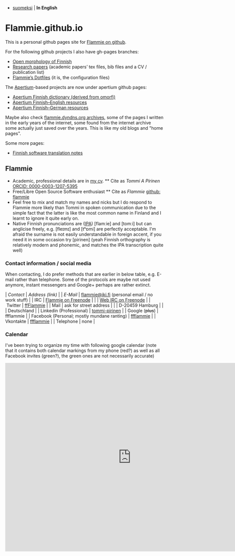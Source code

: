* [suomeksi](indeksi.html) | **In English**

# Flammie.github.io

This is a personal github pages site for [Flammie on
github](https://github.com/flammie).

For the following github projects I also have gh-pages branches:

* [Open morphology of Finnish](omorfi/)
* [Research papers](purplemonkeydishwasher/) (academic papers’ tex files, bib files and a CV / publication list)
* [Flammie’s Dotfiles](dotfiles/) (it is, the configuration files)

The [Apertium](//apertium.github.io)-based projects are now under apertium
github pages:

* [Apertium Finnish dictionary (derived from omorfi)](//apertium.github.io/apertium-fin/)
* [Apertium Finnish–English resources](//apertium.github.io/apertium-fin-deu/)
* [Apertium Finnish–German resources](//apertium.github.io/apertium-fin-eng/)

Maybe also check [flammie.dyndns.org archives](archive/index.html), some of the
pages I written in the early years of the internet, some found from the internet
archive some actually just saved over the years. This is like my old blogs and
"home pages".

Some more pages:

* [Finnish software translation notes](finnish-translator-notes.html)


## Flammie

* Academic, professional details are in [my cv](purplemonkeydishwasher/cv.html).
** Cite as *Tommi A Pirinen* [ORCID: 0000-0003-1207-5395](https://orcid.org/0000-0003-1207-5395)
* Free/Libre Open Source Software enthusiast
** Cite as *Flammie* [github: flammie](https://github.com/flammie)
* Feel free to mix and match my names and nicks but I do respond to Flammie more likely than Tommi in spoken communication due to the simple fact that the latter is like the most common name in Finland and I learnt to ignore it quite early on.
* Native Finnish pronunciations are ([IPA](https://en.wikipedia.org/wiki/International_Phonetic_Alphabet))  [flamːie] and [tomːi] but can anglicise freely, e.g. [fleɪmɪ] and [tʰɒmi] are perfectly acceptable. I'm afraid the surname is not easily understandable in foreign accent, if you need it in some occasion try [pirinen] (yeah Finnish orthography is relatively modern and phonemic, and matches the IPA transcription quite well)

### Contact information / social media

When contacting, I do prefer methods that are earlier in below table, e.g.
E-mail rather than telephone. Some of the protocols are maybe not used anymore,
instant messengers and Google+ perhaps are rather extinct.

| *Contact* | *Address (link)* |
| *E-Mail* | flammie@iki.fi (personal email / no work stuff) |
| IRC | [Flammie on Freenode](irc://Freenode/Flammie?isnick) |
| | [Web IRC on Freenode](https://webchat.freenode.net) |
| Twitter | [ffFlammie](https://twitter.com/ffFlammie) |
| Mail | ask for street address |
| | D-20459 Hamburg |
| | Deutschland |
| Linkedin (Professional) | [tommi-pirinen](https://www.linkedin.com/in/tommi-pirinen-6182127/) |
| Google (~~plus~~) | ffflammie |
| Facebook (Personal; mostly mundane ranting) | [ffflammie](https://www.facebook.com/ffflammie) |
| Vkontakte | [ffflammie](https://vk.com/ffflammie) |
| Telephone | none |

### Calendar

I've been trying to organize my time with following google calendar (note that
it contains both calendar markings from my phone (red?) as well as all Facebook
invites (green?), the green ones are not necessarily accurate)


<iframe src="https://calendar.google.com/calendar/embed?height=600&amp;wkst=2&amp;bgcolor=%23ffffff&amp;ctz=Europe%2FBerlin&amp;src=ZmZmbGFtbWllQGdtYWlsLmNvbQ&amp;src=ZGUuZ2VybWFuI2hvbGlkYXlAZ3JvdXAudi5jYWxlbmRhci5nb29nbGUuY29t&amp;src=ZTlkY2xhdmtjZWZkMmVvOGM1dTNpYnAzamd1YTFlYWpAaW1wb3J0LmNhbGVuZGFyLmdvb2dsZS5jb20&amp;src=ZmkuZ2VybWFuI2hvbGlkYXlAZ3JvdXAudi5jYWxlbmRhci5nb29nbGUuY29t&amp;src=ZmkuZmlubmlzaCNob2xpZGF5QGdyb3VwLnYuY2FsZW5kYXIuZ29vZ2xlLmNvbQ&amp;src=ZmlubmlzaF9fZmlAaG9saWRheS5jYWxlbmRhci5nb29nbGUuY29t&amp;color=%23F09300&amp;color=%230B8043&amp;color=%23795548&amp;color=%237986CB&amp;color=%230B8043&amp;color=%237986CB&amp;showTitle=1&amp;showTabs=0&amp;showPrint=0&amp;showCalendars=0&amp;mode=MONTH" style="border-width:0" width="800" height="600" frameborder="0" scrolling="no"></iframe>

<!-- vim: set ft=markdown -->
